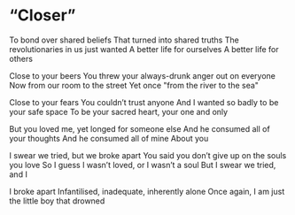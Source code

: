 # “Closer”

To bond over shared beliefs
That turned into shared truths
The revolutionaries in us just wanted
A better life for ourselves
A better life for others

Close to your beers
You threw your always-drunk anger out on everyone
Now from our room to the street
Yet once "from the river to the sea"

Close to your fears
You couldn’t trust anyone
And I wanted so badly to be your safe space
To be your sacred heart, your one and only

But you loved me, yet longed for someone else
And he consumed all of your thoughts
And he consumed all of mine
About you

I swear we tried, but we broke apart
You said you don’t give up on the souls you love
So I guess I wasn’t loved, or I wasn’t a soul
But I swear we tried, and I

I broke apart
Infantilised, inadequate, inherently alone
Once again, I am just the little boy that drowned
